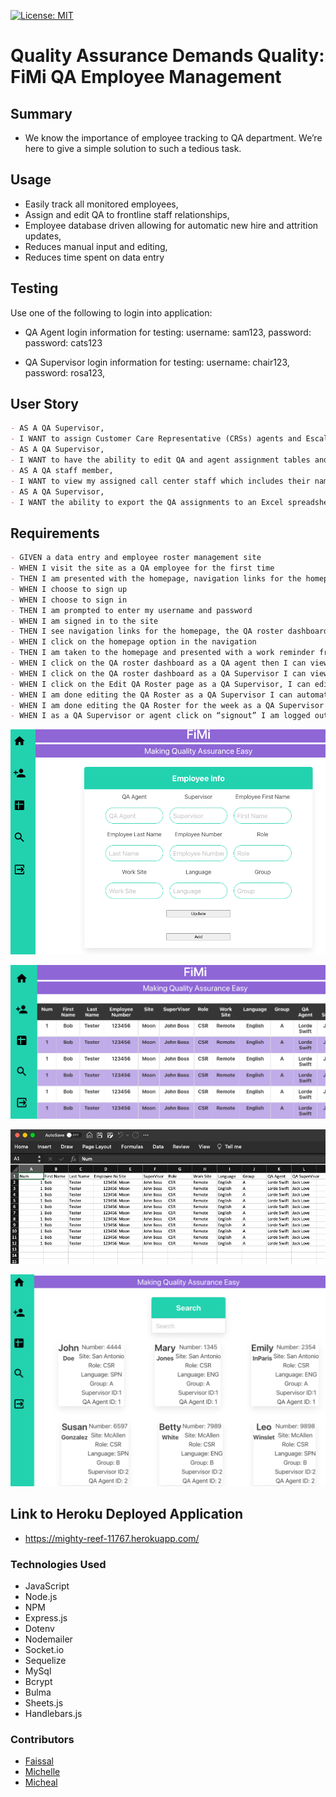 [![License: MIT](https://img.shields.io/static/v1?label=license&message=MIT&color=green)](https://opensource.org/licenses/MIT)

# Quality Assurance Demands Quality: FiMi QA Employee Management

## Summary

- We know the importance of employee tracking to QA department. We’re here to give a simple solution to such a tedious task.

## Usage

- Easily track all monitored employees,
- Assign and edit QA to frontline staff relationships,
- Employee database driven allowing for automatic new hire and attrition updates,
- Reduces manual input and editing,
- Reduces time spent on data entry

## Testing

Use one of the following to login into application:

- QA Agent login information for testing:
  username: sam123,
  password: password: cats123

- QA Supervisor login information for testing:
  username: chair123,
  password: rosa123,

## User Story
```md
- AS A QA Supervisor,
- I WANT to assign Customer Care Representative (CRSs) agents and Escalated Unit (EUs) agents to Quality Assurance (QA) staff in a table format so that QA can see -who they must audit.
- AS A QA Supervisor,
- I WANT to have the ability to edit QA and agent assignment tables and I don’t want QA staff to have the ability to edit the assignment tables.
- AS A QA staff member,
- I WANT to view my assigned call center staff which includes their names, email, role, department, supervisor, language, and other details so that I know who to audit for the week.
- AS A QA Supervisor,
- I WANT the ability to export the QA assignments to an Excel spreadsheet so that I can share this report with the departments that don’t have access to the FiMI application such as the workforce department who need to be aware of assignments for scheduling.
```
## Requirements
```md
- GIVEN a data entry and employee roster management site
- WHEN I visit the site as a QA employee for the first time
- THEN I am presented with the homepage, navigation links for the homepage, and the option to log in
- WHEN I choose to sign up
- WHEN I choose to sign in
- THEN I am prompted to enter my username and password
- WHEN I am signed in to the site
- THEN I see navigation links for the homepage, the QA roster dashboard, a work reminder from the QA Supervisor in the body of the homepage, the QA Edit page (if I am a QA supervisor), and the option to log out.
- WHEN I click on the homepage option in the navigation
- THEN I am taken to the homepage and presented with a work reminder from the QA Supervisor and links to sign out, the QA roster dashboard and the Edit QA Roster page if I am a QA supervisor.
- WHEN I click on the QA roster dashboard as a QA agent then I can view my assigned employees’ details and the count of employees I have assigned when I filter by my name.
- WHEN I click on the QA roster dashboard as a QA Supervisor I can view the employee assignments.
- WHEN I click on the Edit QA Roster page as a QA Supervisor, I can edit the QA to employee assignments, employee roles, and groups.
- WHEN I am done editing the QA Roster as a QA Supervisor I can automatically see the updated assignments
- WHEN I am done editing the QA Roster for the week as a QA Supervisor I can choose to export the roster to an Excel spreadsheet so I can share with other departments.
- WHEN I as a QA Supervisor or agent click on “signout” I am logged out of the application and taken back to the login page.
```
![screenshot of edit screen](/images/editemp.jpeg)

![screenshot of full QA roster](/images/spreadsheet.jpeg)

![screenshot of export](/images/export.jpeg)

![screenshot of search screen](/images/search.jpeg)

## Link to Heroku Deployed Application

- https://mighty-reef-11767.herokuapp.com/

### Technologies Used

- JavaScript
- Node.js
- NPM
- Express.js
- Dotenv
- Nodemailer
- Socket.io
- Sequelize
- MySql
- Bcrypt
- Bulma
- Sheets.js
- Handlebars.js

### Contributors

- [Faissal](https://github.com/Jiryeah)
- [Michelle](https://github.com/MichValenz)
- [Micheal](https://github.com/94r0372189547389)
